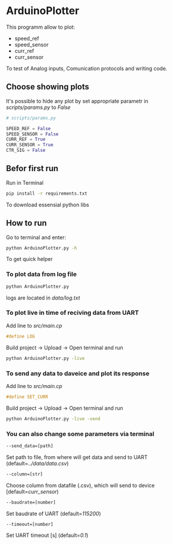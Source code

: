 # ArduinoPlotter

This programm allow to plot:
- speed_ref
- speed_sensor
- curr_ref
- curr_sensor

To test of Analog inputs, Comunication protocols and writing code.

## Choose showing plots
It's possible to hide any plot by set appropriate parametr in *scripts/params.py* to *False*

```python
# scripts/params.py

SPEED_REF = False
SPEED_SENSOR = False
CURR_REF = True
CURR_SENSOR = True
CTR_SIG = False
```

## Befor first run
Run in Terminal
```sh
pip install -r requirements.txt
```
To download essensial python libs
## How to run
Go to terminal and enter:
```sh
python ArduinoPlotter.py -h
```
To get quick helper

### To plot data from log file
```sh
python ArduinoPlotter.py
```
logs are located in *data/log.txt*

### To plot live in time of reciving data from UART
Add line to *src/main.cp*
```cpp
#define LOG
```
Build project -> Upload -> Open terminal and run
```sh
python ArduinoPlotter.py -live
```

### To send any data to daveice and plot its response
Add line to *src/main.cp*
```cpp
#define SET_CURR
```
Build project -> Upload -> Open terminal and run
```sh
python ArduinoPlotter.py -live -send
```
### You can also change some parameters via terminal
```sh
--send_data=[path]
```
Set path to file, from where will get data and send to UART (default=*../data/data.csv*)

```sh
--column=[str]
```
Choose column from datafile (.csv), which will send to device [default=*curr_sensor*)

```sh
--baudrate=[number]
```
Set baudrate of UART (default=*115200*)

```sh
--timeout=[number]
```
Set UART timeout [s] (default=*0.1*)